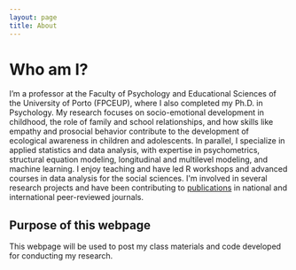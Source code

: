 ```yaml
---
layout: page
title: About
---
```


# Who am I?

I’m a professor at the Faculty of Psychology and Educational Sciences of the University of Porto (FPCEUP), where I also completed my Ph.D. in Psychology. My research focuses on socio-emotional development in childhood, the role of family and school relationships, and how skills like empathy and prosocial behavior contribute to the development of ecological awareness in children and adolescents. In parallel, I specialize in applied statistics and data analysis, with expertise in psychometrics, structural equation modeling, longitudinal and multilevel modeling, and machine learning. I enjoy teaching and have led R workshops and advanced courses in data analysis for the social sciences. I'm involved in several research projects and have been contributing to [publications](https://www.researchgate.net/profile/Tiago_Ferreira5/research) in national and international peer-reviewed journals. 

## Purpose of this webpage
This webpage will be used to post my class materials and code developed for conducting my research.
